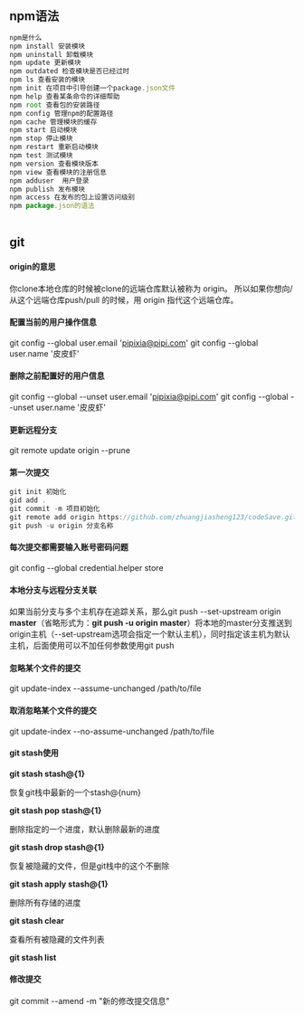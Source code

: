 ## npm语法

```js
npm是什么
npm install 安装模块
npm uninstall 卸载模块
npm update 更新模块
npm outdated 检查模块是否已经过时
npm ls 查看安装的模块
npm init 在项目中引导创建一个package.json文件
npm help 查看某条命令的详细帮助
npm root 查看包的安装路径
npm config 管理npm的配置路径
npm cache 管理模块的缓存
npm start 启动模块
npm stop 停止模块
npm restart 重新启动模块
npm test 测试模块
npm version 查看模块版本
npm view 查看模块的注册信息
npm adduser  用户登录
npm publish 发布模块
npm access 在发布的包上设置访问级别
npm package.json的语法
 
```

## git

#### origin的意思

你clone本地仓库的时候被clone的远端仓库默认被称为 origin。 所以如果你想向/从这个远端仓库push/pull 的时候，用 origin 指代这个远端仓库。

#### 配置当前的用户操作信息

git config --global user.email 'pipixia@pipi.com'
git config --global user.name '皮皮虾'

#### 删除之前配置好的用户信息

git config --global --unset user.email 'pipixia@pipi.com'
git config --global --unset user.name  '皮皮虾'

#### 更新远程分支

git remote update origin --prune

#### 第一次提交

```js
git init 初始化
gid add .
git commit -m 项目初始化
git remote add origin https://github.com/zhuangjiasheng123/codeSave.git
git push -u origin 分支名称
```

#### 每次提交都需要输入账号密码问题

git config --global credential.helper store

#### 本地分支与远程分支关联

如果当前分支与多个主机存在追踪关系，那么git push --set-upstream origin **master**（省略形式为：**git push -u origin** **master**）将本地的master分支推送到origin主机（--set-upstream选项会指定一个默认主机），同时指定该主机为默认主机，后面使用可以不加任何参数使用git push

#### 忽略某个文件的提交

git update-index --assume-unchanged /path/to/file

#### 取消忽略某个文件的提交

git update-index --no-assume-unchanged /path/to/file

#### git stash使用

**git stash stash@{1}**

恢复git栈中最新的一个stash@{num}

**git stash pop stash@{1}**

删除指定的一个进度，默认删除最新的进度

**git stash drop stash@{1}**

恢复被隐藏的文件，但是git栈中的这个不删除

**git stash apply stash@{1}**

删除所有存储的进度

**git stash clear**

查看所有被隐藏的文件列表

**git stash list**

#### 修改提交

git commit --amend -m "新的修改提交信息"